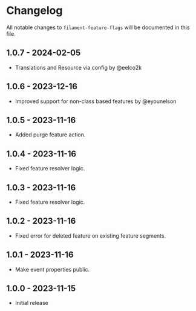 # Changelog

All notable changes to `filament-feature-flags` will be documented in this file.

## 1.0.7 - 2024-02-05

- Translations and Resource via config by @eelco2k

## 1.0.6 - 2023-12-16

- Improved support for non-class based features  by @eyounelson

## 1.0.5 - 2023-11-16

- Added purge feature action.

## 1.0.4 - 2023-11-16

- Fixed feature resolver logic.

## 1.0.3 - 2023-11-16

- Fixed feature resolver logic.

## 1.0.2 - 2023-11-16

- Fixed error for deleted feature on existing feature segments.

## 1.0.1 - 2023-11-16

- Make event properties public.

## 1.0.0 - 2023-11-15

- Initial release
